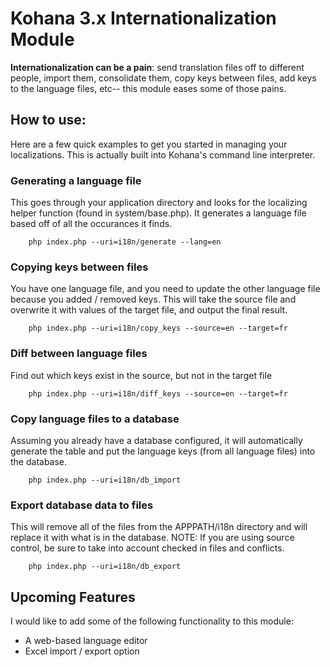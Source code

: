 # Kohana 3.x Internationalization Module

**Internationalization can be a pain**: send translation files off to different people, import them, consolidate them, copy keys between files, add keys to the language files, etc-- this module eases some of those pains.

## How to use:

Here are a few quick examples to get you started in managing your localizations.  This is actually built into Kohana's command line interpreter.

### Generating a language file

This goes through your application directory and looks for the localizing helper function (found in system/base.php).  It generates a language file based off of all the occurances it finds.

		php index.php --uri=i18n/generate --lang=en

### Copying keys between files

You have one language file, and you need to update the other language file because you added / removed keys.  This will take the source file and overwrite it with values of the target file, and output the final result.

		php index.php --uri=i18n/copy_keys --source=en --target=fr
		
### Diff between language files

Find out which keys exist in the source, but not in the target file

		php index.php --uri=i18n/diff_keys --source=en --target=fr

### Copy language files to a database

Assuming you already have a database configured, it will automatically generate the table and put the language keys (from all language files) into the database.

		php index.php --uri=i18n/db_import

### Export database data to files

This will remove all of the files from the APPPATH/i18n directory and will replace it with what is in the database. NOTE: If you are using source control, be sure to take into account checked in files and conflicts.

		php index.php --uri=i18n/db_export

## Upcoming Features

I would like to add some of the following functionality to this module:

* A web-based language editor
* Excel import / export option